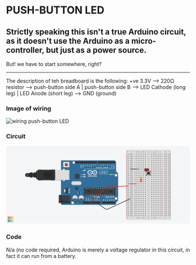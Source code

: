 # PUSH-BUTTON LED
## Strictly speaking this isn't a true Arduino circuit, as it doesn't use the Arduino as a micro-controller, but just as a power source.
But! we have to start somewhere, right?
<br/>
<hr></hr>
The description of teh breadboard is the following: 
+ve 3.3V --> 220Ω resistor --> push-button side A | push-button side B --> LED Cathode (long leg) | LED Anode (short leg) --> GND (ground)

### Image of wiring
![wiring push-button LED](wiringPushButtonLed.jpg)

### Circuit
![circuit from Tinkercad](pushButtonLED.png)

### Code
N/a (no code required, Arduino is merely a voltage regulator in this circuit, in fact it can run from a battery.
